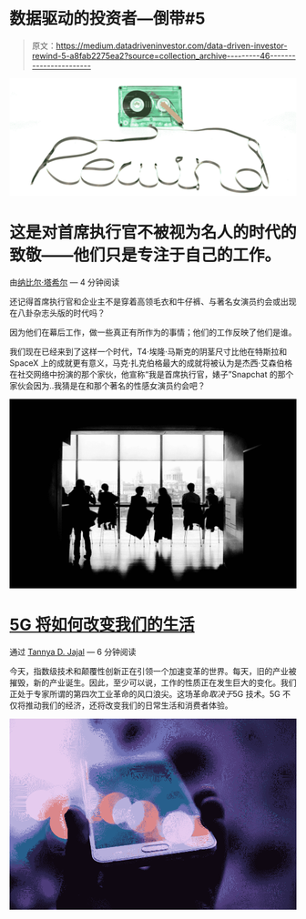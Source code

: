 # 数据驱动的投资者—倒带#5

> 原文：<https://medium.datadriveninvestor.com/data-driven-investor-rewind-5-a8fab2275ea2?source=collection_archive---------46----------------------->

![](img/f82e7523822449280016db130cde01c5.png)

# 这是对首席执行官不被视为名人的时代的致敬——他们只是专注于自己的工作。

由[纳比尔·塔希尔](https://medium.com/@nabeelt) — 4 分钟阅读

还记得首席执行官和企业主不是穿着高领毛衣和牛仔裤、与著名女演员约会或出现在八卦杂志头版的时代吗？

因为他们在幕后工作，做一些真正有所作为的事情；他们的工作反映了他们是谁。

我们现在已经来到了这样一个时代，T4·埃隆·马斯克的阴茎尺寸比他在特斯拉和 SpaceX 上的成就更有意义，马克·扎克伯格最大的成就将被认为是杰西·艾森伯格在社交网络中扮演的那个家伙，他宣称“我是首席执行官，婊子”Snapchat 的那个家伙会因为..我猜是在和那个著名的性感女演员约会吧？

![](img/0135d7a6944a7f574cb45f1a551e471c.png)

# [5G 将如何改变我们的生活](https://medium.com/datadriveninvestor/how-5g-will-transform-our-lives-70214aafb512)

通过 [Tannya D. Jajal](https://medium.com/@tjajal) — 6 分钟阅读

今天，指数级技术和颠覆性创新正在引领一个加速变革的世界。每天，旧的产业被摧毁，新的产业诞生。因此，至少可以说，工作的性质正在发生巨大的变化。我们正处于专家所谓的第四次工业革命的风口浪尖。这场革命*取决于*5G 技术。5G 不仅将推动我们的经济，还将改变我们的日常生活和消费者体验。

![](img/5e99d01113042840701f017d666b69dc.png)